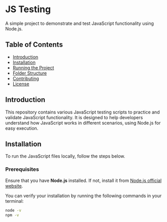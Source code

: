 # JS Testing

A simple project to demonstrate and test JavaScript functionality using Node.js.

## Table of Contents

- [Introduction](#introduction)
- [Installation](#installation)
- [Running the Project](#running-the-project)
- [Folder Structure](#folder-structure)
- [Contributing](#contributing)
- [License](#license)

## Introduction

This repository contains various JavaScript testing scripts to practice and validate JavaScript functionality. It is designed to help developers understand how JavaScript works in different scenarios, using Node.js for easy execution.

## Installation

To run the JavaScript files locally, follow the steps below.

### Prerequisites

Ensure that you have **Node.js** installed. If not, install it from [Node.js official website](https://nodejs.org/).

You can verify your installation by running the following commands in your terminal:

```bash
node -v
npm -v
